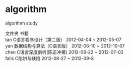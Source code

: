 algorithm
=========

algorithm study

文件夹		书籍<br />
tan			C语言程序设计（第二版） 2012-04-04 ~ 2012-05-07<br />
yan			数据结构与算法（C语言版） 2012-06-10 ~ 2012-10-07<br />
chen		C语言深度剖析(陈正冲著) 2012-06-22 ~ 2012-07-02<br />
falls		C陷阱与缺陷 2012-08-27 ~ 2012-09-8<br />
